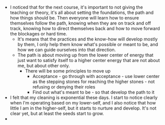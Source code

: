 - I noticed that for the next course, it's important to not giving the teaching or theory, it's all about setting the foundations, the path and how things should be. Then everyone will learn how to ensure themselves follow the path, knowing when they are on track and off track, knowing how to direct themselves back and how to move forward the blockages or hard time.
    - It's means that the practices and the know-how will develop mostly by them, I only help them know what's possible or meant to be, and how we can guide ourselves into that direction.
    - The path is about moving up from the lower center of energy that just want to satisfy itself to a higher center energy that are not about me, but about other only.
        - There will be some principles to move up
            - Acceptance - go through with acceptance - use lower center as the stepping stones for reaching the higher stones - not refusing or denying their roles
            - Find out what's meant to be - so that develop the path to it
- I felt that my cleaning is exponential these days. I start to notice clearly when I'm operating based on my lower-self, and I also notice that how little I am in the higher-self, but it starts to nurture and develop. It's not clear yet, but at least the seeds start to grow.
- 
